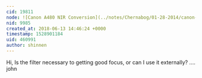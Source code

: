 ```yaml
---
cid: 19811
node: ![Canon A480 NIR Conversion](../notes/Chernabog/01-28-2014/canon-a480-nir-conversion)
nid: 9985
created_at: 2018-06-13 14:46:24 +0000
timestamp: 1528901184
uid: 460991
author: shinnen
---
```


Hi,
     Is the filter necessary to getting good focus, or can I use it externally?
.... john